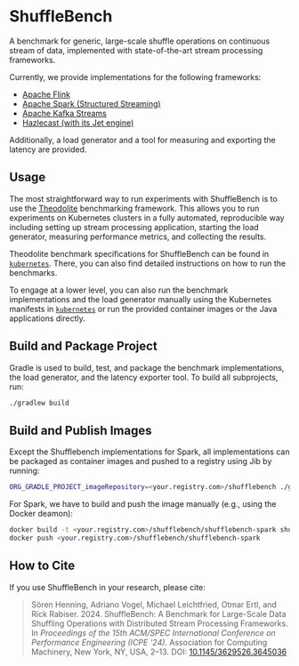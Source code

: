 # ShuffleBench

A benchmark for generic, large-scale shuffle operations on continuous stream of data, implemented with state-of-the-art stream processing frameworks.

Currently, we provide implementations for the following frameworks:

* [Apache Flink](https://flink.apache.org/)
* [Apache Spark (Structured Streaming)](https://spark.apache.org/)
* [Apache Kafka Streams](https://kafka.apache.org/documentation/streams/)
* [Hazlecast (with its Jet engine)](https://hazelcast.com/)

Additionally, a load generator and a tool for measuring and exporting the latency are provided.

## Usage

The most straightforward way to run experiments with ShuffleBench is to use the [Theodolite](https://www.theodolite.rocks/) benchmarking framework.
This allows you to run experiments on Kubernetes clusters in a fully automated, reproducible way including setting up stream processing application, starting the load generator, measuring performance metrics, and collecting the results.

Theodolite benchmark specifications for ShuffleBench can be found in [`kubernetes`](kubernetes). There, you can also find detailed instructions on how to run the benchmarks.

To engage at a lower level, you can also run the benchmark implementations and the load generator manually using the Kubernetes manifests in [`kubernetes`](kubernetes) or run the provided container images or the Java applications directly.

## Build and Package Project

Gradle is used to build, test, and package the benchmark implementations, the load generator, and the latency exporter tool.
To build all subprojects, run:

```sh
./gradlew build
```

## Build and Publish Images

Except the Shufflebench implementations for Spark, all implementations can be packaged as container images and pushed to a registry using Jib by running:

```sh
ORG_GRADLE_PROJECT_imageRepository=<your.registry.com>/shufflebench ./gradlew jib
```

For Spark, we have to build and push the image manually (e.g., using the Docker deamon):

```sh
docker build -t <your.registry.com>/shufflebench/shufflebench-spark shuffle-spark/
docker push <your.registry.com>/shufflebench/shufflebench-spark
```

## How to Cite

If you use ShuffleBench in your research, please cite:

> Sören Henning, Adriano Vogel, Michael Leichtfried, Otmar Ertl, and Rick Rabiser. 2024. ShuffleBench: A Benchmark for Large-Scale Data Shuffling Operations with Distributed Stream Processing Frameworks. In *Proceedings of the 15th ACM/SPEC International Conference on Performance Engineering (ICPE '24)*. Association for Computing Machinery, New York, NY, USA, 2–13. DOI: [10.1145/3629526.3645036](https://doi.org/10.1145/3629526.3645036)
